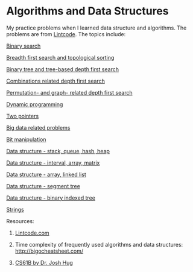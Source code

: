 # Algorithms and Data Structures 

My practice problems when I learned data structure and algorithms. The problems are from [Lintcode](https://lintcode.com). The topics include: 


[Binary search](https://github.com/QianqianShan/Algorithms_and_data_structure/blob/master/Binary-search-logN-time.md)

[Breadth first search and topological sorting](https://github.com/QianqianShan/Algorithms_and_data_structure/blob/master/BFS-and-topological-sort.md)

[Binary tree and tree-based depth first search](https://github.com/QianqianShan/Algorithms_and_data_structure/blob/master/Binary-tree-and-tree-based-DFS.md)

[Combinations related depth first search](https://github.com/QianqianShan/Algorithms_and_data_structure/blob/master/Combination-based-DFS.md)

[Permutation- and graph- related depth first search](https://github.com/QianqianShan/Algorithms_and_data_structure/blob/master/Permutation-based-and-graph-based-DFS.md)

[Dynamic programming](https://github.com/QianqianShan/Algorithms_and_data_structure/blob/master/Dynamic_programming.md)

[Two pointers](https://github.com/QianqianShan/Algorithms_and_data_structure/blob/master/Two-pointers.md)

[Big data related problems](https://github.com/QianqianShan/Algorithms_and_data_structure/blob/master/Big-data-related-questions.md)

[Bit manipulation](https://github.com/QianqianShan/Algorithms_and_data_structure/blob/master/Bit_manipulation.md)

[Data structure - stack, queue, hash, heap](https://github.com/QianqianShan/Algorithms_and_data_structure/blob/master/Data-structure-stack-queue-hash-heap.md)

[Data structure - interval, array, matrix](https://github.com/QianqianShan/Algorithms_and_data_structure/blob/master/Data-structure-interval-array-matrix.md)

[Data structure - array, linked list](https://github.com/QianqianShan/Algorithms_and_data_structure/blob/master/Data-structure-array-linked-list.md)

[Data structure - segment tree](https://github.com/QianqianShan/Algorithms_and_data_structure/blob/master/Data-structure-segment-tree.md)

[Data structure - binary indexed tree](https://github.com/QianqianShan/Algorithms_and_data_structure/blob/master/Data-structure-interval-array-matrix.md)

[Strings](https://github.com/QianqianShan/Algorithms_and_data_structure/blob/master/Data-structure-string-related.md)


Resources: 

1. [Lintcode.com](https://github.com/QianqianShan/Algorithms_and_data_structure/blob/master/Data-structure-string-related.md)

2. Time complexity of frequently used algorithms and data structures: 
http://bigocheatsheet.com/

3. [CS61B by Dr. Josh Hug](https://sp19.datastructur.es/)
